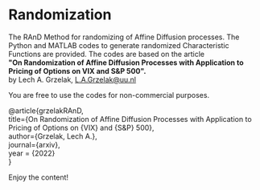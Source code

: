# Randomization
The RAnD Method for randomizing of Affine Diffusion processes. The Python and MATLAB codes to generate randomized Characteristic Functions are provided.
The codes are based on the article<br /> **"On Randomization of Affine Diffusion Processes with Application to Pricing of Options on VIX and S&P 500".**<br /> by Lech A. Grzelak, L.A.Grzelak@uu.nl

You are free to use the codes for non-commercial purposes.

@article{grzelakRAnD,\
  title={On Randomization of Affine Diffusion Processes with Application to Pricing of Options on {VIX} and {S&P} 500},\
  author={Grzelak, Lech A.},\
  journal={arxiv},  \
  year = {2022}\
}

Enjoy the content!
